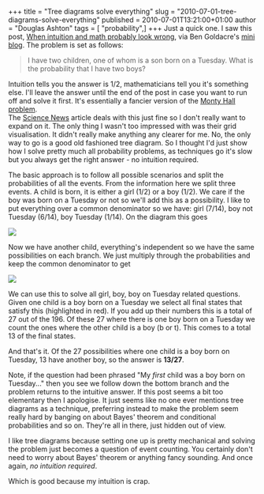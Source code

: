 +++
title = "Tree diagrams solve everything"
slug = "2010-07-01-tree-diagrams-solve-everything"
published = 2010-07-01T13:21:00+01:00
author = "Douglas Ashton"
tags = [ "probability",]
+++
Just a quick one. I saw this post, [When intuition and math probably
look
wrong](http://sciencenews.org/view/generic/id/60598/title/When_intuition_and_math_probably_look_wrong),
via Ben Goldacre's [mini blog](http://delicious.com/bengoldacre). The
problem is set as follows:  

> I have two children, one of whom is a son born on a Tuesday. What is
> the probability that I have two boys?

Intuition tells you the answer is 1/2, mathematicians tell you it's
something else. I'll leave the answer until the end of the post in case
you want to run off and solve it first. It's essentially a fancier
version of the [Monty Hall
problem](http://en.wikipedia.org/wiki/Monty_Hall_problem).  
<span id="more"></span>The [Science News](http://sciencenews.org/)
article deals with this just fine so I don't really want to expand on
it. The only thing I wasn't too impressed with was their grid
visualisation. It didn't really make anything any clearer for me. No,
the only way to go is a good old fashioned tree diagram. So I thought
I'd just show how I solve pretty much all probability problems, as
techniques go it's slow but you always get the right answer - no
intuition required.  
  
The basic approach is to follow all possible scenarios and split the
probabilities of all the events. From the information here we split
three events. A child is born, it is either a girl (1/2) or a boy (1/2).
We care if the boy was born on a Tuesday or not so we'll add this as a
possibility. I like to put everything over a common denominator so we
have: girl (7/14), boy not Tuesday (6/14), boy Tuesday (1/14). On the
diagram this goes  

[![](/images/thumbnails/2010-07-01-tree-diagrams-solve-everything-tree1.png)](/images/2010-07-01-tree-diagrams-solve-everything-tree1.png)

Now we have another child, everything's independent so we have the same
possibilities on each branch. We just multiply through the probabilities
and keep the common denominator to get  

[![](/images/thumbnails/2010-07-01-tree-diagrams-solve-everything-tree3.png)](/images/2010-07-01-tree-diagrams-solve-everything-tree3.png)

We can use this to solve all girl, boy, boy on Tuesday related
questions. Given one child is a boy born on a Tuesday we select all
final states that satisfy this (highlighted in red). If you add up their
numbers this is a total of 27 out of the 196. Of these 27 where there is
one boy born on a Tuesday we count the ones where the other child is a
boy (b or t). This comes to a total 13 of the final states.  
  
And that's it. Of the 27 possibilities where one child is a boy born on
Tuesday, 13 have another boy, so the answer is **13/27**.  
  
Note, if the question had been phrased "My *first* child was a boy born
on Tuesday..." then you see we follow down the bottom branch and the
problem returns to the intuitive answer. If this post seems a bit too
elementary then I apologise. It just seems like no one ever mentions
tree diagrams as a technique, preferring instead to make the problem
seem really hard by banging on about Bayes' theorem and conditional
probabilities and so on. They're all in there, just hidden out of
view.  
  
I like tree diagrams because setting one up is pretty mechanical and
solving the problem just becomes a question of event counting. You
certainly don't need to worry about Bayes' theorem or anything fancy
sounding. And once again, *no intuition required*.  
  
Which is good because my intuition is crap.
